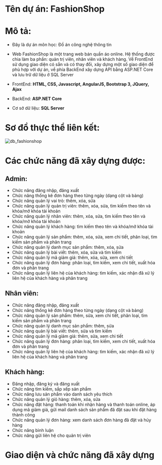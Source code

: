# Tên dự án: FashionShop

# Mô tả:
- Đây là dự án môn học: Đồ án công nghệ thông tin
- Web FashionShop là một trang web bán quần áo online. Hệ thống được chia làm ba phần: quản trị viên, nhân viên và khách hàng. Về FrontEnd sử dụng giao diện có sẳn và có thay đổi, xây dựng một số giao diện để phù hợp với dự án, về phía BackEnd xây dựng API bằng ASP.NET Core và lưu trữ dữ liệu ở SQL Server 
  
- FrontEnd: **HTML, CSS, Javascript, AngularJS, Bootstrap 3, JQuery, Ajax**
- BackEnd: **ASP.NET Core**
- Cơ sở dữ liệu: **SQL Server**

# Sơ đồ thực thể liên kết: 
![db_fashionshop](https://github.com/lequanghao2002/DoAnCNTT/assets/113456985/d67f9f9b-d9dc-4573-bd6e-8387e1c86889)

# Các chức năng đã xây dựng được:
## Admin: 
- Chức năng đăng nhập, đăng xuất
- Chức năng thống kê đơn hàng theo từng ngày (dạng cột và bảng)
- Chức năng quản lý vai trò: thêm, xóa, sửa
- Chức năng quản lý quản trị viên: thêm, xóa, sửa, tìm kiếm theo tên và khóa/mở khóa tài khoản
- Chức năng quản lý nhân viên: thêm, xóa, sửa, tìm kiếm theo tên và khóa/mở khóa tài khoản
- Chức năng quản lý khách hàng: tìm kiếm theo tên và khóa/mở khóa tài khoản
- Chức năng quản lý sản phẩm: thêm, xóa, sửa, xem chi tiết, phân loại, tìm kiếm sản phẩm và phân trang
- Chức năng quản lý danh mục sản phẩm: thêm, xóa, sửa
- Chức năng quản lý bài viết: thêm, xóa, sửa và tìm kiếm
- Chức năng quản lý mã giảm giá: thêm, xóa, sửa, xem chi tiết
- Chức năng quản lý đơn hàng: phân loại, tìm kiếm, xem chi tiết, xuất hóa đơn và phân trang
- Chức năng quản lý liên hệ của khách hàng: tìm kiếm, xác nhận đã xử lý liên hệ của khách hàng và phân trang
  
## Nhân viên:
- Chức năng đăng nhập, đăng xuất
- Chức năng thống kê đơn hàng theo từng ngày (dạng cột và bảng)
- Chức năng quản lý sản phẩm: thêm, sửa, xem chi tiết, phân loại, tìm kiếm sản phẩm và phân trang
- Chức năng quản lý danh mục sản phẩm: thêm, sửa
- Chức năng quản lý bài viết: thêm, sửa và tìm kiếm
- Chức năng quản lý mã giảm giá: thêm, sửa, xem chi tiết
- Chức năng quản lý đơn hàng: phân loại, tìm kiếm, xem chi tiết, xuất hóa đơn và phân trang
- Chức năng quản lý liên hệ của khách hàng: tìm kiếm, xác nhận đã xử lý liên hệ của khách hàng và phân trang

## Khách hàng:
- Đăng nhập, đăng ký và đăng xuất
- Chức năng tìm kiếm, sắp xếp sản phẩm
- Chức năng lưu sản phẩm vào danh sách yêu thích
- Chức năng quản lý giỏ hàng: thêm, xóa, sửa
- Chức năng đặt hàng: thanh toán khi nhận hàng và thanh toán online, áp dụng mã giảm giá, gửi mail danh sách sản phẩm đã đặt sau khi đặt hàng thành công
- Chức năng quản lý đơn hàng: xem danh sách đơn hàng đã đặt và hủy hàng
- Chức năng bình luận 
- Chức năng gửi liên hệ cho quản trị viên

# Giao diện và chức năng đã xây dựng















